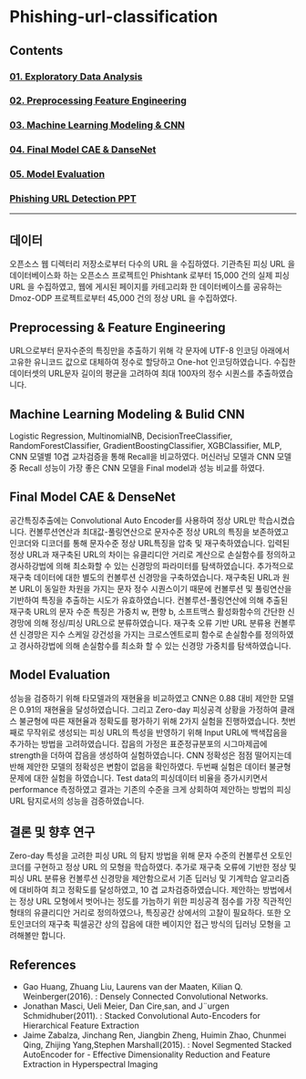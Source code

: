 # Phishing-url-classification

## Contents 
### [01. Exploratory Data Analysis](https://github.com/hojisu/phishing-url-classification/tree/master/01-Exploratory-Data-Analysis)
### [02. Preprocessing Feature Engineering](https://github.com/hojisu/phishing-url-classification/tree/master/02-Preprocessing-Feature-Engineering)
### [03. Machine Learning Modeling & CNN](https://github.com/hojisu/phishing-url-classification/tree/master/03-Machine-Learning-Modeling%20%26%20CNN)
### [04. Final Model CAE & DanseNet](https://github.com/hojisu/phishing-url-classification/tree/master/04-Final-Model-CAE-DanseNet)
### [05. Model Evaluation](https://github.com/hojisu/phishing-url-classification/tree/master/05-Model_Evaluation)
### [Phishing URL Detection PPT](https://github.com/hojisu/phishing-url-classification/blob/master/Phishing-URL-Detection.pptx)

***

## 데이터 
오픈소스 웹 디렉터리 저장소로부터 다수의 URL 을 수집하였다. 기관측된 피싱 URL 을 데이터베이스화 하는 오픈소스 프로젝트인 Phishtank 로부터 15,000 건의 실제 피싱 URL 을 수집하였고, 웹에 게시된 페이지를 카테고리화 한 데이터베이스를 공유하는 Dmoz-ODP 프로젝트로부터 45,000 건의 정상 URL 을 수집하였다.

## Preprocessing & Feature Engineering
URL으로부터 문자수준의 특징만을 추출하기 위해 각 문자에 UTF-8 인코딩 아래에서 고유한 유니코드 값으로 대체하여 정수로 할당하고 One-hot 인코딩하였습니다. 수집한 데이터셋의 URL문자 길이의 평균을 고려하여 최대 100자의 정수 시퀀스를 추출하였습니다. 

## Machine Learning Modeling & Bulid CNN
Logistic Regression, MultinomialNB, DecisionTreeClassifier, RandomForestClassifier, GradientBoostingClassifier, XGBClassifier, MLP, CNN 모델별 10겹 교차검증을 통해 Recall을 비교하였다. 머신러닝 모델과 CNN 모델 중 Recall 성능이 가장 좋은 CNN 모델을 Final model과 성능 비교를 하였다. 

## Final Model CAE & DenseNet
공간특징추출에는 Convolutional Auto Encoder를 사용하여 정상 URL만 학습시켰습니다. 컨볼루션연산과 최대값-풀링연산으로 문자수준 정상 URL의 특징을 보존하였고 인코더와 디코더를 통해 문자수준 정상 URL특징을 압축 및 재구축하였습니다. 입력된 정상 URL과 재구축된 URL의 차이는 유클리디안 거리로 계산으로 손실함수를 정의하고 경사하강법에 의해 최소화할 수 있는 신경망의 파라미터를 탐색하였습니다. 추가적으로 재구축 데이터에 대한 별도의 컨볼루션 신경망을 구축하였습니다. 재구축된 URL과 원본 URL이 동일한 차원을 가지는 문자 정수 시퀀스이기 때문에 컨볼루션 및 풀링연산을 기반하여 특징을 추출하는 시도가 유효하였습니다. 컨볼루션-풀링연산에 의해 추출된 재구축 URL의 문자 수준 특징은 가중치 w, 편향 b, 소프트맥스 활성화함수의 간단한 신경망에 의해 정싱/피싱 URL으로 분류하였습니다. 재구축 오류 기반 URL 분류용 컨볼루션 신경망은 지수 스케일 강건성을 가지는 크로스엔트로피 함수로 손실함수를 정의하였고 경사하강법에 의해 손실함수를 최소화 할 수 있는 신경망 가중치를 탐색하였습니다.

## Model Evaluation
성능을 검증하기 위해 타모델과의 재현율을 비교하였고 CNN은 0.88 대비 제안한 모델은 0.91의 재현율을 달성하였습니다. 그리고 Zero-day 피싱공격 상황을 가정하여 클래스 불균형에 따른 재현율과 정확도를 평가하기 위해 2가지 실험을 진행하였습니다. 첫번째로 무작위로 생성되는 피싱 URL의 특성을 반영하기 위해 Input URL에 백색잡음을 추가하는 방법을 고려하였습니다. 잡음의 가정은 표준정규분포의 시그마제곱에 strength을 더하여 잡음을 생성하여 실험하였습니다. CNN 정확성은 점점 떨어지는데 반해 제안한 모델의 정확성은 변함이 없음을 확인하였다. 두번째 실험은 데이터 불균형 문제에 대한 실험을 하였습니다. Test data의 피싱데이터 비율을 증가시키면서 performance 측정하였고 결과는 기존의 수준을 크게 상회하여 제안하는 방법의 피싱 URL 탐지로서의 성능을 검증하였습니다. 

## 결론 및 향후 연구
Zero-day 특성을 고려한 피싱 URL 의 탐지 방법을 위해 문자 수준의 컨볼루션 오토인코더를 구현하고 정상 URL 의 모형을 학습하였다. 추가로 재구축 오류에 기반한 정상 및 피싱 URL 분류용 컨볼루션 신경망을 제안함으로서 기존 딥러닝 및 기계학습 알고리즘에 대비하여 최고 정확도를 달성하였고, 10 겹 교차검증하였습니다. 
제안하는 방법에서는 정상 URL 모형에서 벗어나는 정도를 가늠하기 위한 피싱공격 점수를 가장 직관적인 형태의 유클리디안 거리로 정의하였으나, 특징공간 상에서의 고찰이 필요하다. 또한 오토인코더의 재구축 픽셀공간 상의 잡음에 대한 베이지안 접근 방식의 딥러닝 모형을 고려해볼만 합니다.

## References
- Gao Huang, Zhuang Liu, Laurens van der Maaten, Kilian Q. Weinberger(2016). : Densely Connected Convolutional Networks.
- Jonathan Masci, Ueli Meier, Dan Cire¸san, and J¨urgen Schmidhuber(2011). : Stacked Convolutional Auto-Encoders for Hierarchical Feature Extraction
- Jaime Zabalza, Jinchang Ren, Jiangbin Zheng, Huimin Zhao, Chunmei Qing, Zhijing Yang,Stephen Marshall(2015). : Novel Segmented Stacked AutoEncoder for - Effective Dimensionality Reduction and Feature Extraction in Hyperspectral Imaging
